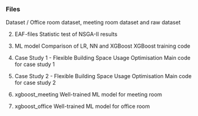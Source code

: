 ### Files
Dataset /
Office room dataset, meeting room dataset and raw dataset

2. EAF-files
Statistic test of NSGA-II results

3. ML model
Comparison of LR, NN and XGBoost
XGBoost training code

4. Case Study 1 - Flexible Building Space Usage Optimisation
Main code for case study 1

5. Case Study 2 - Flexible Building Space Usage Optimisation
Main code for case study 2

6. xgboost_meeting
Well-trained ML model for meeting room

6. xgboost_office
Well-trained ML model for office room

 
